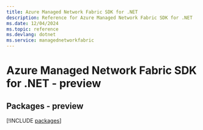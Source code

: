 ```yaml
---
title: Azure Managed Network Fabric SDK for .NET
description: Reference for Azure Managed Network Fabric SDK for .NET
ms.date: 12/04/2024
ms.topic: reference
ms.devlang: dotnet
ms.service: managednetworkfabric
---
```

# Azure Managed Network Fabric SDK for .NET - preview
## Packages - preview
[!INCLUDE [packages](managed-network-fabric-index.md)]
